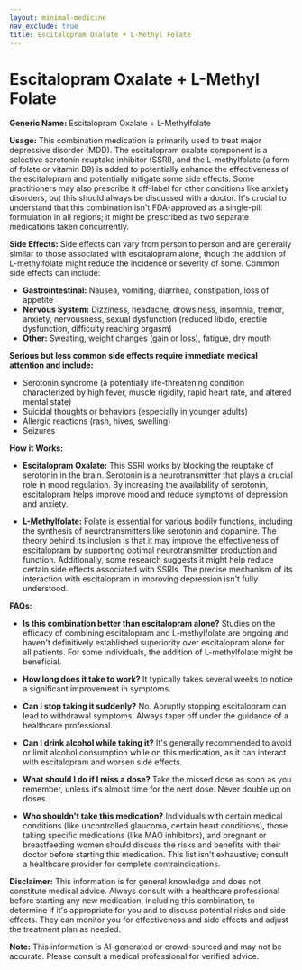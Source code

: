 ```yaml
---
layout: minimal-medicine
nav_exclude: true
title: Escitalopram Oxalate + L-Methyl Folate
---
```


# Escitalopram Oxalate + L-Methyl Folate

**Generic Name:** Escitalopram Oxalate + L-Methylfolate

**Usage:** This combination medication is primarily used to treat major depressive disorder (MDD).  The escitalopram oxalate component is a selective serotonin reuptake inhibitor (SSRI), and the L-methylfolate (a form of folate or vitamin B9) is added to potentially enhance the effectiveness of the escitalopram and potentially mitigate some side effects.  Some practitioners may also prescribe it off-label for other conditions like anxiety disorders, but this should always be discussed with a doctor.  It's crucial to understand that this combination isn't FDA-approved as a single-pill formulation in all regions;  it might be prescribed as two separate medications taken concurrently.

**Side Effects:**  Side effects can vary from person to person and are generally similar to those associated with escitalopram alone, though the addition of L-methylfolate might reduce the incidence or severity of some.  Common side effects can include:

* **Gastrointestinal:** Nausea, vomiting, diarrhea, constipation, loss of appetite
* **Nervous System:** Dizziness, headache, drowsiness, insomnia, tremor, anxiety, nervousness, sexual dysfunction (reduced libido, erectile dysfunction, difficulty reaching orgasm)
* **Other:** Sweating, weight changes (gain or loss), fatigue, dry mouth


**Serious but less common side effects require immediate medical attention and include:**

* Serotonin syndrome (a potentially life-threatening condition characterized by high fever, muscle rigidity, rapid heart rate, and altered mental state)
* Suicidal thoughts or behaviors (especially in younger adults)
* Allergic reactions (rash, hives, swelling)
* Seizures


**How it Works:**

* **Escitalopram Oxalate:** This SSRI works by blocking the reuptake of serotonin in the brain. Serotonin is a neurotransmitter that plays a crucial role in mood regulation. By increasing the availability of serotonin, escitalopram helps improve mood and reduce symptoms of depression and anxiety.

* **L-Methylfolate:** Folate is essential for various bodily functions, including the synthesis of neurotransmitters like serotonin and dopamine.  The theory behind its inclusion is that it may improve the effectiveness of escitalopram by supporting optimal neurotransmitter production and function.  Additionally, some research suggests it might help reduce certain side effects associated with SSRIs. The precise mechanism of its interaction with escitalopram in improving depression isn't fully understood.


**FAQs:**

* **Is this combination better than escitalopram alone?**  Studies on the efficacy of combining escitalopram and L-methylfolate are ongoing and haven't definitively established superiority over escitalopram alone for all patients.  For some individuals, the addition of L-methylfolate might be beneficial.

* **How long does it take to work?**  It typically takes several weeks to notice a significant improvement in symptoms.

* **Can I stop taking it suddenly?** No.  Abruptly stopping escitalopram can lead to withdrawal symptoms.  Always taper off under the guidance of a healthcare professional.

* **Can I drink alcohol while taking it?**  It's generally recommended to avoid or limit alcohol consumption while on this medication, as it can interact with escitalopram and worsen side effects.

* **What should I do if I miss a dose?** Take the missed dose as soon as you remember, unless it's almost time for the next dose.  Never double up on doses.

* **Who shouldn't take this medication?**  Individuals with certain medical conditions (like uncontrolled glaucoma, certain heart conditions), those taking specific medications (like MAO inhibitors), and pregnant or breastfeeding women should discuss the risks and benefits with their doctor before starting this medication.  This list isn't exhaustive; consult a healthcare provider for complete contraindications.


**Disclaimer:** This information is for general knowledge and does not constitute medical advice.  Always consult with a healthcare professional before starting any new medication, including this combination, to determine if it's appropriate for you and to discuss potential risks and side effects.  They can monitor you for effectiveness and side effects and adjust the treatment plan as needed.


**Note:** This information is AI-generated or crowd-sourced and may not be accurate. Please consult a medical professional for verified advice.